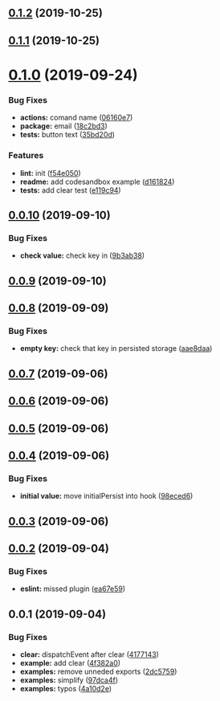 ## [0.1.2](https://github.com/Akurganow/use-persisted-state/compare/v0.1.1...v0.1.2) (2019-10-25)

## [0.1.1](https://github.com/Akurganow/use-persisted-state/compare/v0.1.0...v0.1.1) (2019-10-25)

# [0.1.0](https://github.com/Akurganow/use-persisted-state/compare/v0.0.10...v0.1.0) (2019-09-24)


### Bug Fixes

* **actions:** comand name ([06160e7](https://github.com/Akurganow/use-persisted-state/commit/06160e7))
* **package:** email ([18c2bd3](https://github.com/Akurganow/use-persisted-state/commit/18c2bd3))
* **tests:** button text ([35bd20d](https://github.com/Akurganow/use-persisted-state/commit/35bd20d))


### Features

* **lint:** init ([f54e050](https://github.com/Akurganow/use-persisted-state/commit/f54e050))
* **readme:** add codesandbox example ([d161824](https://github.com/Akurganow/use-persisted-state/commit/d161824))
* **tests:** add clear test ([e119c94](https://github.com/Akurganow/use-persisted-state/commit/e119c94))

## [0.0.10](https://github.com/Akurganow/use-persisted-state/compare/v0.0.9...v0.0.10) (2019-09-10)


### Bug Fixes

* **check value:** check key in ([9b3ab38](https://github.com/Akurganow/use-persisted-state/commit/9b3ab38))

## [0.0.9](https://github.com/Akurganow/use-persisted-state/compare/v0.0.8...v0.0.9) (2019-09-10)

## [0.0.8](https://github.com/Akurganow/use-persisted-state/compare/v0.0.7...v0.0.8) (2019-09-09)


### Bug Fixes

* **empty key:** check that key in persisted storage ([aae8daa](https://github.com/Akurganow/use-persisted-state/commit/aae8daa))

## [0.0.7](https://github.com/Akurganow/use-persisted-state/compare/v0.0.5...v0.0.7) (2019-09-06)

## [0.0.6](https://github.com/Akurganow/use-persisted-state/compare/v0.0.5...v0.0.6) (2019-09-06)

## [0.0.5](https://github.com/Akurganow/use-persisted-state/compare/0.0.4...0.0.5) (2019-09-06)

## [0.0.4](https://github.com/Akurganow/use-persisted-state/compare/0.0.3...0.0.4) (2019-09-06)


### Bug Fixes

* **initial value:** move initialPersist into hook ([98eced6](https://github.com/Akurganow/use-persisted-state/commit/98eced6))

## [0.0.3](https://github.com/Akurganow/use-persisted-state/compare/0.0.2...0.0.3) (2019-09-06)

## [0.0.2](https://github.com/Akurganow/use-persisted-state/compare/0.0.1...0.0.2) (2019-09-04)


### Bug Fixes

* **eslint:** missed plugin ([ea67e59](https://github.com/Akurganow/use-persisted-state/commit/ea67e59))

## 0.0.1 (2019-09-04)


### Bug Fixes

* **clear:** dispatchEvent after clear ([4177143](https://github.com/Akurganow/use-persisted-state/commit/4177143))
* **example:** add clear ([4f382a0](https://github.com/Akurganow/use-persisted-state/commit/4f382a0))
* **examples:** remove unneded exports ([2dc5759](https://github.com/Akurganow/use-persisted-state/commit/2dc5759))
* **examples:** simplify ([97dca4f](https://github.com/Akurganow/use-persisted-state/commit/97dca4f))
* **examples:** typos ([4a10d2e](https://github.com/Akurganow/use-persisted-state/commit/4a10d2e))

